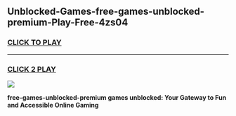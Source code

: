 
## Unblocked-Games-free-games-unblocked-premium-Play-Free-4zs04
<h3>
<a href="https://premium76.site?title=free-games-unblocked-premium&ref=24M">CLICK TO PLAY</a></h3>
<hr>

<h3>
<a href="https://premium76.site?title=free-games-unblocked-premium&ref=24M">CLICK 2 PLAY</a>
  
</h3>

<a href="https://premium76.site?title=free-games-unblocked-premium&ref=24M"><img src="https://clearcache.store/games.png"></a>


**free-games-unblocked-premium games unblocked: Your Gateway to Fun and Accessible Online Gaming**
